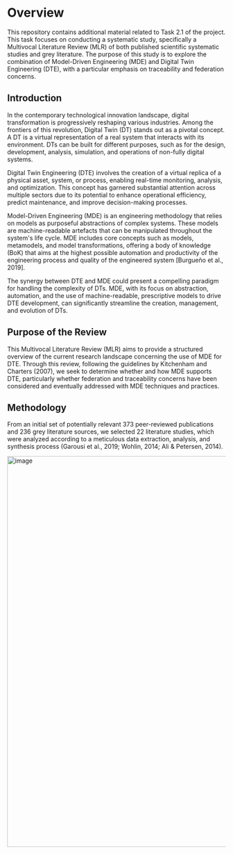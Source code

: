 # Overview

This repository contains additional material related to Task 2.1 of the project. This task focuses on conducting a systematic study, specifically a Multivocal Literature Review (MLR) of both published scientific systematic studies and grey literature. The purpose of this study is to explore the combination of Model-Driven Engineering (MDE) and Digital Twin Engineering (DTE), with a particular emphasis on traceability and federation concerns.

## Introduction

In the contemporary technological innovation landscape, digital transformation is progressively reshaping various industries. Among the frontiers of this revolution, Digital Twin (DT) stands out as a pivotal concept. A DT is a virtual representation of a real system that interacts with its environment. DTs can be built for different purposes, such as for the design, development, analysis, simulation, and operations of non-fully digital systems.

Digital Twin Engineering (DTE) involves the creation of a virtual replica of a physical asset, system, or process, enabling real-time monitoring, analysis, and optimization. This concept has garnered substantial attention across multiple sectors due to its potential to enhance operational efficiency, predict maintenance, and improve decision-making processes.

Model-Driven Engineering (MDE) is an engineering methodology that relies on models as purposeful abstractions of complex systems. These models are machine-readable artefacts that can be manipulated throughout the system's life cycle. MDE includes core concepts such as models, metamodels, and model transformations, offering a body of knowledge (BoK) that aims at the highest possible automation and productivity of the engineering process and quality of the engineered system [Burgueño et al., 2019].

The synergy between DTE and MDE could present a compelling paradigm for handling the complexity of DTs. MDE, with its focus on abstraction, automation, and the use of machine-readable, prescriptive models to drive DTE development, can significantly streamline the creation, management, and evolution of DTs.

## Purpose of the Review

This Multivocal Literature Review (MLR) aims to provide a structured overview of the current research landscape concerning the use of MDE for DTE. Through this review, following the guidelines by Kitchenham and Charters (2007), we seek to determine whether and how MDE supports DTE, particularly whether federation and traceability concerns have been considered and eventually addressed with MDE techniques and practices.

## Methodology

From an initial set of potentially relevant 373 peer-reviewed publications and 236 grey literature sources, we selected 22 literature studies, which were analyzed according to a meticulous data extraction, analysis, and synthesis process (Garousi et al., 2019; Wohlin, 2014; Ali & Petersen, 2014).


<img width="900" alt="image" src="https://github.com/user-attachments/assets/2687a643-d451-467e-adab-9b04fdb86345" />

